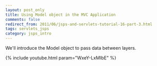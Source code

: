 ```yaml
---           
layout: post_only
title: Using Model object in the MVC Application
comments: false
redirect_from: 2011/06/jsps-and-servlets-tutorial-16-part-3.html
tags: servlets_jsps
category: jsps_intro
---
```


We'll introduce the Model object to pass data between layers.

{% include youtube.html param="WxeY-LxMIbE" %}